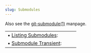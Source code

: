 ```yaml
---
slug: Submodules
---
```


Also see the [git-submodule(1)](/docs/magit/http://git-scm.com/docs/git-submodule) manpage.

|                                                           |    |    |
| :-------------------------------------------------------- | -- | :- |
| • [Listing Submodules](/docs/magit/Listing-Submodules):   |    |    |
| • [Submodule Transient](/docs/magit/Submodule-Transient): |    |    |
